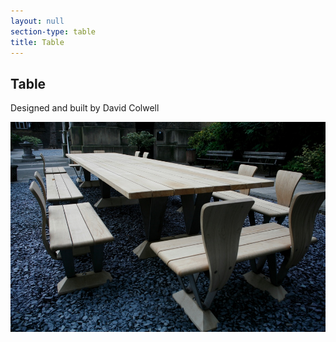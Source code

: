 ```yaml
---
layout: null
section-type: table
title: Table
---
```


## Table

Designed and built by David Colwell

[![table image][image]][slide]


[image]: /img/table-main.jpg
[slide]: /tableslide/

